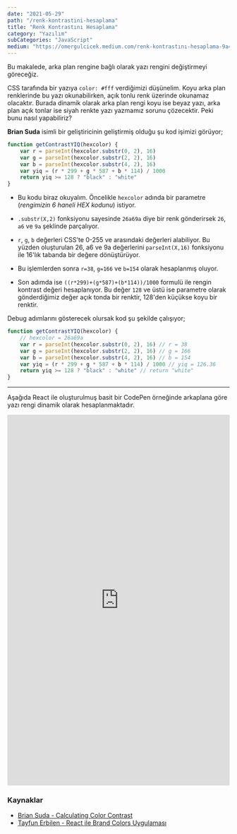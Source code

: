 ```yaml
---
date: "2021-05-29"
path: "/renk-kontrastini-hesaplama"
title: "Renk Kontrastını Hesaplama"
category: "Yazılım"
subCategories: "JavaScript"
medium: "https://omergulcicek.medium.com/renk-kontrastını-hesaplama-9a42a1bc7dee"
---
```


Bu makalede, arka plan rengine bağlı olarak yazı rengini değiştirmeyi göreceğiz.

CSS tarafında bir yazıya `color: #fff` verdiğimizi düşünelim. Koyu arka plan renklerinde bu yazı okunabilirken, açık tonlu renk üzerinde okunamaz olacaktır. Burada dinamik olarak arka plan rengi koyu ise beyaz yazı, arka plan açık tonlar ise siyah renkte yazı yazmamız sorunu çözecektir. Peki bunu nasıl yapabiliriz?

**Brian Suda** isimli bir geliştiricinin geliştirmiş olduğu şu kod işimizi görüyor;

```js
function getContrastYIQ(hexcolor) {
	var r = parseInt(hexcolor.substr(0, 2), 16)
	var g = parseInt(hexcolor.substr(2, 2), 16)
	var b = parseInt(hexcolor.substr(4, 2), 16)
	var yiq = (r * 299 + g * 587 + b * 114) / 1000
	return yiq >= 128 ? "black" : "white"
}
```

- Bu kodu biraz okuyalım. Öncelikle `hexcolor` adında bir parametre (_rengimizin 6 haneli HEX kodunu_) istiyor.

- `.substr(X,2)` fonksiyonu sayesinde `26a69a` diye bir renk gönderirsek `26`, `a6` ve `9a` şeklinde parçalıyor.

- `r`, `g`, `b` değerleri CSS'te 0-255 ve arasındaki değerleri alabiliyor. Bu yüzden oluşturulan 26, a6 ve 9a değerlerini `parseInt(X,16)` fonksiyonu ile 16'lık tabanda bir değere dönüştürüyor.

- Bu işlemlerden sonra `r=38`, `g=166` ve `b=154` olarak hesaplanmış oluyor.

- Son adımda ise `((r*299)+(g*587)+(b*114))/1000` formulü ile rengin kontrast değeri hesaplanıyor. Bu değer `128` ve üstü ise parametre olarak gönderdiğimiz değer açık tonda bir renktir, 128'den küçükse koyu bir renktir.

Debug adımlarını gösterecek olursak kod şu şekilde çalışıyor;

```js
function getContrastYIQ(hexcolor) {
	// hexcolor = 26a69a
	var r = parseInt(hexcolor.substr(0, 2), 16) // r = 38
	var g = parseInt(hexcolor.substr(2, 2), 16) // g = 166
	var b = parseInt(hexcolor.substr(4, 2), 16) // b = 154
	var yiq = (r * 299 + g * 587 + b * 114) / 1000 // yiq = 126.36
	return yiq >= 128 ? "black" : "white" // return "white"
}
```

---

Aşağıda React ile oluşturulmuş basit bir CodePen örneğinde arkaplana göre yazı rengi dinamik olarak hesaplanmaktadır.

<iframe height="840" style="width: 100%;" scrolling="no" title="Renk Konstratı" src="https://codepen.io/omergulcicek/embed/MWpEdaQ?height=265&theme-id=light&default-tab=js,result" frameborder="no" loading="lazy" allowfullscreen="true">
  See the Pen <a href='https://codepen.io/omergulcicek/pen/MWpEdaQ'>Renk Konstratı</a> by Ömer Gülçiçek
  (<a href='https://codepen.io/omergulcicek'>@omergulcicek</a>) on <a href='https://codepen.io'>CodePen</a>.
</iframe>

### Kaynaklar

- <a href="https://24ways.org/2010/calculating-color-contrast/" target="_blank" rel="noreferrer noopener">Brian Suda - Calculating Color Contrast</a>
- <a href="https://www.youtube.com/watch?v=tJNltOn-2Yg" target="_blank" rel="noreferrer noopener">Tayfun Erbilen - React ile Brand Colors Uygulaması</a>
